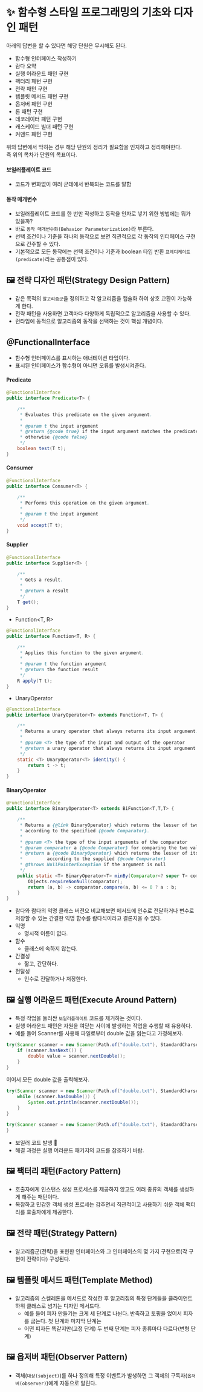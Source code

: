 # ✨ 함수형 스타일 프로그래밍의 기초와 디자인 패턴

아래의 답변을 할 수 있다면 해당 단원은 무시해도 된다.

- 함수형 인터페이스 작성하기
- 람다 요약
- 실행 어라운드 패턴 구현
- 팩터리 패턴 구현
- 전략 패턴 구현
- 템플릿 메서드 패턴 구현
- 옵저버 패턴 구현
- 론 패턴 구현
- 데코레이터 패턴 구현
- 캐스케이드 빌더 패턴 구현
- 커맨드 패턴 구현   

위의 답변에서 막히는 경우 해당 단원의 정리가 필요함을 인지하고 정리해야한다.   
즉 위의 목차가 단원의 목표이다.

#### 보일러플레이트 코드
- 코드가 변화없이 여러 군데에서 반복되는 코드를 말함

#### 동작 매개변수
- 보일러플레이트 코드를 한 번만 작성하고 동작을 인자로 넣기 위한 방법에는 뭐가 있을까?
- 바로 `동작 매개변수화(Behavior Parameterization)`라 부른다.
- 선택 조건이나 기준을 하나의 동작으로 보면 직관적으로 각 동작의 인터페이스 구현으로 간주할 수 있다.
- 기본적으로 모든 동작에는 선택 조건이나 기준과 boolean 타입 반환 `프레디케이트(predicate)`라는 공통점이 있다. 

## 🖼️ 전략 디자인 패턴(Strategy Design Pattern)
- 같은 목적의 `알고리즘군`을 정의하고 각 알고리즘을 캡슐화 하여 상호 교환이 가능하게 한다.
- 전략 패턴을 사용하면 고객마다 다양하게 독립적으로 알고리즘을 사용할 수 있다.
- 런타임에 동적으로 알고리즘의 동작을 선택하는 것이 핵심 개념이다.

## ＠FunctionalInterface
- 함수형 인터페이스를 표시하는 애너테이션 타입이다.
- 표시된 인터페이스가 함수형이 아니면 오류를 발생시켜준다.

#### Predicate<T>
```java
@FunctionalInterface
public interface Predicate<T> {

    /**
     * Evaluates this predicate on the given argument.
     *
     * @param t the input argument
     * @return {@code true} if the input argument matches the predicate,
     * otherwise {@code false}
     */
    boolean test(T t);
}
```
#### Consumer<T>
```java
@FunctionalInterface
public interface Consumer<T> {

    /**
     * Performs this operation on the given argument.
     *
     * @param t the input argument
     */
    void accept(T t);
}
```
#### Supplier<T>
```java
@FunctionalInterface
public interface Supplier<T> {

    /**
     * Gets a result.
     *
     * @return a result
     */
    T get();
}
```
- Function<T, R>
```java
@FunctionalInterface
public interface Function<T, R> {

    /**
     * Applies this function to the given argument.
     *
     * @param t the function argument
     * @return the function result
     */
    R apply(T t);
}
```
- UnaryOperator<T>
```java
@FunctionalInterface
public interface UnaryOperator<T> extends Function<T, T> {

    /**
     * Returns a unary operator that always returns its input argument.
     *
     * @param <T> the type of the input and output of the operator
     * @return a unary operator that always returns its input argument
     */
    static <T> UnaryOperator<T> identity() {
        return t -> t;
    }
}
```
#### BinaryOperator<T>
```java
@FunctionalInterface
public interface BinaryOperator<T> extends BiFunction<T,T,T> {

    /**
     * Returns a {@link BinaryOperator} which returns the lesser of two elements
     * according to the specified {@code Comparator}.
     *
     * @param <T> the type of the input arguments of the comparator
     * @param comparator a {@code Comparator} for comparing the two values
     * @return a {@code BinaryOperator} which returns the lesser of its operands,
     *         according to the supplied {@code Comparator}
     * @throws NullPointerException if the argument is null
     */
    public static <T> BinaryOperator<T> minBy(Comparator<? super T> comparator) {
        Objects.requireNonNull(comparator);
        return (a, b) -> comparator.compare(a, b) <= 0 ? a : b;
    }
}
```

- 람다와 람다의 익명 클래스 버전으 비교해보면 메서드에 인수로 전달하거나 변수로 저장할 수 있는 간결한 익명 함수를 람다식이라고 결론지을 수 있다.
- 익명
  - 명시적 이름이 없다.
- 함수
  - 클래스에 속하지 않는다.
- 간결성
  - 짧고, 간단하다.
- 전달성
  - 인수로 전달하거나 저장한다.

## 🖼️ 실행 어라운드 패턴(Execute Around Pattern)
- 특정 작업을 둘러싼 `보일러플레이트` 코드를 제거하는 것이다.
- 실행 어라운드 패턴은 자원을 여닫는 사이에 발생하는 작업을 수행할 때 유용하다.
- 예를 들어 Scanner를 사용해 파일로부터 double 값을 읽는다고 가정해보자.

```java
try(Scanner scanner = new Scanner(Path.of("double.txt"), StandardCharsets.UTF_8)) {
    if (scanner.hasNext()) {
        double value = scanner.nextDouble();
    }
}
```

이어서 모든 double 값을 출력해보자.
```java
try(Scanner scanner = new Scanner(Path.of("double.txt"), StandardCharsets.UTF_8)) {
    while (scanner.hasDouble()) {
        System.out.println(scanner.nextDouble());
    }
}
```

```java
try(Scanner scanner = new Scanner(Path.of("double.txt"), StandardCharsets.UTF_8)){
}
```
- 보일러 코드 발생 🚨
- 해결 과정은 실행 어라운드 패키지의 코드를 참조하기 바람.

## 🖼️ 팩터리 패턴(Factory Pattern)
- 호출자에게 인스턴스 생성 프로세스를 제공하지 않고도 여러 종류의 객체를 생성하게 해주는 패턴이다.
- 복잡하고 민감한 객체 생성 프로세는 감추면서 직관적이고 사용하기 쉬운 객체 팩터리를 호출자에게 제공한다.

## 🖼️ 전략 패턴(Strategy Pattern) 
- 알고리즘군(전략)을 표현한 인터페이스와 그 인터페이스의 몇 가지 구현으로(각 구현이 전략이다) 구성된다.

## 🖼️ 템플릿 메서드 패턴(Template Method)
- 알고리즘의 스켈레톤을 메서드로 작성한 후 알고리짐의 특정 단계들을 클라이언트 하위 클래스로 넘기는 디자인 메서드다.
  - 예를 들어 피자 만들기는 크게 세 단계로 나뉜다. 반죽하고 토핑을 얹어서 피자를 굽는다. 첫 단계와 마지막 단계는
  - 어떤 피자든 똑같지만(고정 단계) 두 번째 단계는 피자 종류마다 다르다(변형 단계)

## 🖼️ 옵저버 패턴(Observer Pattern)
- 객체(`대상(subject)`)를 하나 정의해 특정 이벤트가 발생하면 그 객체의 구독자(`옵저버(observer)`)에게 자동으로 알린다. 